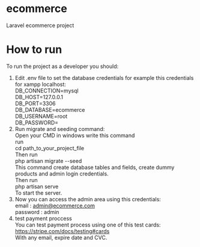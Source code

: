# ecommerce
Laravel ecommerce project  
# How to run  
To run the project as a developer you should:  
1. Edit .env file to set the database credentials for example this credentials for xampp localhost:  
  DB_CONNECTION=mysql  
  DB_HOST=127.0.0.1  
  DB_PORT=3306  
  DB_DATABASE=ecommerce  
  DB_USERNAME=root  
  DB_PASSWORD=  
2. Run migrate and seeding command:   
  Open your CMD in windows write this command  
  run  
  cd path_to_your_project_file  
  Then run  
  php artisan migrate --seed  
  This command create database tables and fields, create dummy products and admin login credentials.  
  Then run  
  php artisan serve  
  To start the server.  
3. Now you can access the admin area using this credentials:  
  email : admin@ecommerce.com  
  password : admin  
4. test payment proccess  
  You can test payment process using one of this test cards:  
  https://stripe.com/docs/testing#cards  
  With any email, expire date and CVC.
